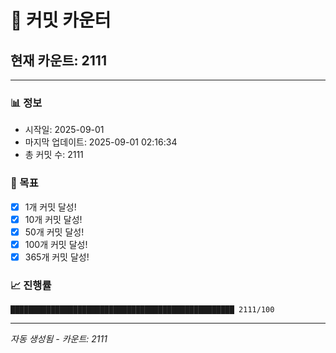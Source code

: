 # 🔢 커밋 카운터

## 현재 카운트: 2111

---

### 📊 정보
- 시작일: 2025-09-01
- 마지막 업데이트: 2025-09-01 02:16:34
- 총 커밋 수: 2111

### 🎯 목표
- [x] 1개 커밋 달성!
- [x] 10개 커밋 달성!
- [x] 50개 커밋 달성!
- [x] 100개 커밋 달성!
- [x] 365개 커밋 달성!

### 📈 진행률
```
██████████████████████████████████████████████████ 2111/100
```

---
*자동 생성됨 - 카운트: 2111*
